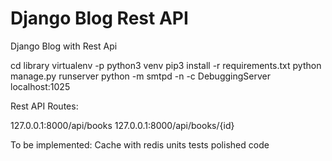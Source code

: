 # Django Blog Rest API
 Django Blog with Rest Api

cd library
virtualenv -p python3 venv
pip3 install -r requirements.txt
python manage.py runserver
python -m smtpd -n -c DebuggingServer localhost:1025

Rest API Routes:

127.0.0.1:8000/api/books
127.0.0.1:8000/api/books/{id}

To be implemented:
Cache with redis
units tests
polished code
